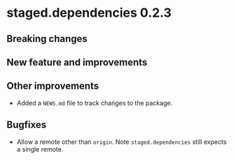 # staged.dependencies 0.2.3

## Breaking changes

## New feature and improvements

## Other improvements

* Added a `NEWS.md` file to track changes to the package.

## Bugfixes

* Allow a remote other than `origin`. Note `staged.dependencies` still expects a single remote.
